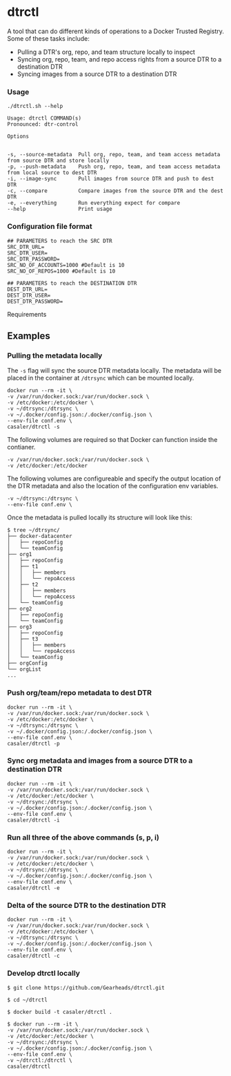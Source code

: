 # dtrctl

A tool that can do different kinds of operations to a Docker Trusted Registry. Some of these tasks include:

- Pulling a DTR's org, repo, and team structure locally to inspect
- Syncing org, repo, team, and repo access rights from a source DTR to a destination DTR
- Syncing images from a source DTR to a destination DTR

### Usage
```
./dtrctl.sh --help

Usage: dtrctl COMMAND(s)
Pronounced: dtr-control

Options


-s, --source-metadata  Pull org, repo, team, and team access metadata from source DTR and store locally
-p, --push-metadata    Push org, repo, team, and team access metadata from local source to dest DTR
-i, --image-sync       Pull images from source DTR and push to dest DTR
-c, --compare          Compare images from the source DTR and the dest DTR
-e, --everything       Run everything expect for compare
--help                 Print usage
```

### Configuration file format

```
## PARAMETERS to reach the SRC DTR
SRC_DTR_URL=
SRC_DTR_USER=
SRC_DTR_PASSWORD=
SRC_NO_OF_ACCOUNTS=1000 #Default is 10
SRC_NO_OF_REPOS=1000 #Default is 10

## PARAMETERS to reach the DESTINATION DTR
DEST_DTR_URL=
DEST_DTR_USER=
DEST_DTR_PASSWORD=
```

Requirements

## Examples

### Pulling the metadata locally

The `-s` flag will sync the source DTR metadata locally. The metadata will be placed in the container at `/dtrsync` which can be mounted locally.


```
docker run --rm -it \
-v /var/run/docker.sock:/var/run/docker.sock \
-v /etc/docker:/etc/docker \
-v ~/dtrsync:/dtrsync \
-v ~/.docker/config.json:/.docker/config.json \
--env-file conf.env \
casaler/dtrctl -s 
```

The following volumes are required so that Docker can function inside the contianer.
```
-v /var/run/docker.sock:/var/run/docker.sock \
-v /etc/docker:/etc/docker
```

The following volumes are configureable and specify the output location of the DTR metadata and also the location of the configuration env variables.

```
-v ~/dtrsync:/dtrsync \
--env-file conf.env \
```

Once the metadata is pulled locally its structure will look like this:

```
$ tree ~/dtrsync/
├── docker-datacenter
│   ├── repoConfig
│   └── teamConfig
├── org1
│   ├── repoConfig
│   ├── t1
│   │   ├── members
│   │   └── repoAccess
│   ├── t2
│   │   ├── members
│   │   └── repoAccess
│   └── teamConfig
├── org2
│   ├── repoConfig
│   └── teamConfig
├── org3
│   ├── repoConfig
│   ├── t3
│   │   ├── members
│   │   └── repoAccess
│   └── teamConfig
├── orgConfig
└── orgList
...
```

### Push org/team/repo metadata to dest DTR

```
docker run --rm -it \
-v /var/run/docker.sock:/var/run/docker.sock \
-v /etc/docker:/etc/docker \
-v ~/dtrsync:/dtrsync \
-v ~/.docker/config.json:/.docker/config.json \
--env-file conf.env \
casaler/dtrctl -p
```

### Sync org metadata and images from a source DTR to a destination DTR

```
docker run --rm -it \
-v /var/run/docker.sock:/var/run/docker.sock \
-v /etc/docker:/etc/docker \
-v ~/dtrsync:/dtrsync \
-v ~/.docker/config.json:/.docker/config.json \
--env-file conf.env \
casaler/dtrctl -i
```


### Run all three of the above commands (s, p, i)

```
docker run --rm -it \
-v /var/run/docker.sock:/var/run/docker.sock \
-v /etc/docker:/etc/docker \
-v ~/dtrsync:/dtrsync \
-v ~/.docker/config.json:/.docker/config.json \
--env-file conf.env \
casaler/dtrctl -e
```


### Delta of the source DTR to the destination DTR

```
docker run --rm -it \
-v /var/run/docker.sock:/var/run/docker.sock \
-v /etc/docker:/etc/docker \
-v ~/dtrsync:/dtrsync \
-v ~/.docker/config.json:/.docker/config.json \
--env-file conf.env \
casaler/dtrctl -c
```


### Develop dtrctl locally
```
$ git clone https://github.com/Gearheads/dtrctl.git

$ cd ~/dtrctl

$ docker build -t casaler/dtrctl .

$ docker run --rm -it \
-v /var/run/docker.sock:/var/run/docker.sock \
-v /etc/docker:/etc/docker \
-v ~/dtrsync:/dtrsync \
-v ~/.docker/config.json:/.docker/config.json \
--env-file conf.env \
-v ~/dtrctl:/dtrctl \
casaler/dtrctl
```


